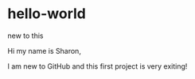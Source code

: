 # hello-world
new to this

Hi my name is Sharon,

I am new to GitHub and this first
project is very exiting!
